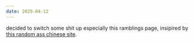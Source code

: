 ```yaml
---
date: 2025-04-12
---
```


decided to switch some shit up especially this ramblings page, insipired by [this random ass chinese site](https://www.pttweb.cc/).

